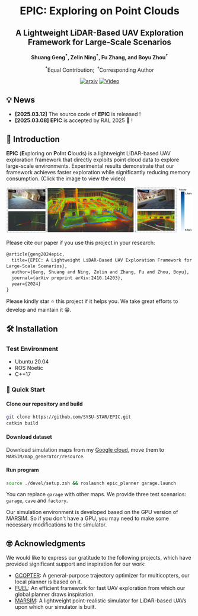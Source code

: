 <div align = "center">
  <h1>
    EPIC: Exploring on Point Clouds 
  </h1>
</div>
<div align = "center">
  <h2>
    A Lightweight LiDAR-Based UAV Exploration Framework for Large-Scale Scenarios
  </h2>
</div>
<div align="center">
  <strong>
        Shuang Geng<sup>*</sup>,
        Zelin Ning<sup>*</sup>,
        Fu Zhang, and
        Boyu Zhou<sup>†</sup>
  </strong>
  <p>
    <sup>*</sup>Equal Contribution;&nbsp;
    <sup>†</sup>Corresponding Author
  </p>
  <a href='https://arxiv.org/pdf/2410.14203.pdf'><img src='https://img.shields.io/badge/arXiv-2410.14203-red' alt='arxiv'></a>
  <a href="[https://www.bilibili.com/video/BV1Fr421j7oC/?spm_id_from=333.999.0.0&vd_source=0af61c122e5e37c944053b57e313025a](https://www.bilibili.com/video/BV1nrx5eaESY/?spm_id_from=333.1387.homepage.video_card.click&vd_source=07945b0b56417e213633c9332f4f4716)"><img alt="Video" src="https://img.shields.io/badge/BiliBili-Video-purple"/></a>
</div>

## 💡 News
* **[2025.03.12]** The source code of **EPIC** is released !
* **[2025.03.08]** **EPIC** is accepted by RAL 2025 🚀 !

## 📜 Introduction

**EPIC** (**E**xploring on **P**o**I**nt **C**louds) is a lightweight LiDAR-based UAV exploration framework that directly exploits point cloud data to explore large-scale environments. Experimental results demonstrate that our framework achieves faster exploration while significantly reducing memory consumption. (Click the image to view the video)

[![video](misc/overview.png)](https://www.bilibili.com/video/BV1nrx5eaESY/?spm_id_from=333.1387.homepage.video_card.click&vd_source=07945b0b56417e213633c9332f4f4716)

Please cite our paper if you use this project in your research:

```
@article{geng2024epic,
  title={EPIC: A Lightweight LiDAR-Based UAV Exploration Framework for Large-Scale Scenarios},
  author={Geng, Shuang and Ning, Zelin and Zhang, Fu and Zhou, Boyu},
  journal={arXiv preprint arXiv:2410.14203},
  year={2024}
}
```
Please kindly star ⭐️ this project if it helps you. We take great efforts to develop and maintain it 😁.

## 🛠️ Installation

### Test Environment
* Ubuntu 20.04
* ROS Noetic
* C++17

### 🚀 Quick Start

#### Clone our repository and build
```bash
git clone https://github.com/SYSU-STAR/EPIC.git
catkin build
```
#### Download dataset 
Download simulation maps from my [Google cloud](https://drive.google.com/drive/folders/1tuoVo8PL1m2cmmufkHpu4e7hK36WhJs3?usp=drive_link), move them to `MARSIM/map_generator/resource`.

#### Run program 
```bash
source ./devel/setup.zsh && roslaunch epic_planner garage.launch
```
You can replace `garage` with other maps. We provide three test scenarios: `garage`, `cave` and `factory`.

Our simulation environment is developed based on the GPU version of MARSIM. So if you don't have a GPU, you may need to make some necessary modifications to the simulator.


## 🤓 Acknowledgments

We would like to express our gratitude to the following projects, which have provided significant support and inspiration for our work:
- [GCOPTER](https://github.com/ZJU-FAST-Lab/GCOPTER): A general-purpose trajectory optimizer for multicopters, our local planner is based on it.
- [FUEL](https://github.com/HKUST-Aerial-Robotics/FUEL): An efficient framework for fast UAV exploration from which our global planner draws inspiration.
- [MARSIM](https://github.com/hku-mars/MARSIM): A lightweight point-realistic simulator for LiDAR-based UAVs upon which our simulator is built.

